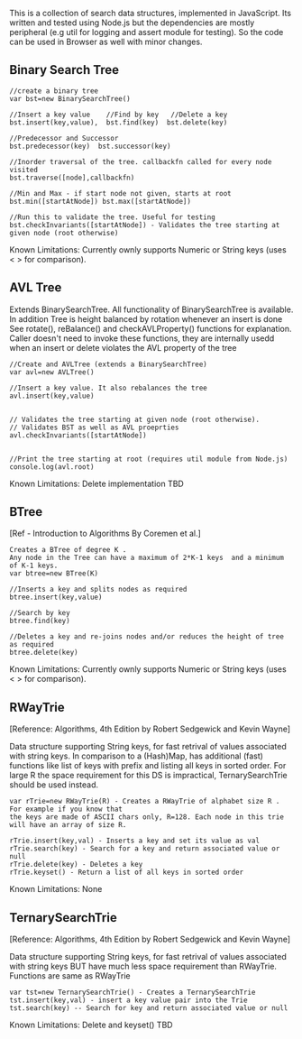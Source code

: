 This is a collection of search data structures, implemented in JavaScript. Its written and tested using 
Node.js but the dependencies are mostly peripheral (e.g util for logging and assert module for testing). 
So the code can be used in Browser as well with minor changes.


Binary Search Tree
------------------------

```
//create a binary tree
var bst=new BinarySearchTree()

//Insert a key value    //Find by key   //Delete a key
bst.insert(key,value),  bst.find(key)  bst.delete(key)

//Predecessor and Successor
bst.predecessor(key)  bst.successor(key) 

//Inorder traversal of the tree. callbackfn called for every node visited
bst.traverse([node],callbackfn) 

//Min and Max - if start node not given, starts at root
bst.min([startAtNode]) bst.max([startAtNode]) 

//Run this to validate the tree. Useful for testing
bst.checkInvariants([startAtNode]) - Validates the tree starting at given node (root otherwise)
```
Known Limitations: Currently ownly supports Numeric or String keys (uses < > for comparison).

AVL Tree
--------------------------
Extends BinarySearchTree. 
All functionality of BinarySearchTree is available. 
In addition Tree is height balanced by rotation whenever an insert is done
See rotate(), reBalance() and checkAVLProperty() functions for explanation. 
Caller doesn't need to invoke these functions, they are internally usedd when an insert or delete violates the AVL property of the tree

```
//Create and AVLTree (extends a BinarySearchTree)
var avl=new AVLTree() 

//Insert a key value. It also rebalances the tree
avl.insert(key,value)


// Validates the tree starting at given node (root otherwise). 
// Validates BST as well as AVL proeprties
avl.checkInvariants([startAtNode])
                                     
```
```
//Print the tree starting at root (requires util module from Node.js)
console.log(avl.root)
```
Known Limitations: Delete implementation TBD 



BTree
----------------------
[Ref - Introduction to Algorithms By Coremen et al.]
```
Creates a BTree of degree K .
Any node in the Tree can have a maximum of 2*K-1 keys  and a minimum of K-1 keys.
var btree=new BTree(K) 

//Inserts a key and splits nodes as required
btree.insert(key,value) 

//Search by key
btree.find(key) 

//Deletes a key and re-joins nodes and/or reduces the height of tree as required
btree.delete(key) 
```

Known Limitations: Currently ownly supports Numeric or String keys (uses < > for comparison). 
                         

RWayTrie
----------------------
[Reference: Algorithms, 4th Edition by Robert Sedgewick and Kevin Wayne]

Data structure supporting String keys, for fast retrival of values associated with string keys. In comparison
to a (Hash)Map, has additional (fast) functions like list of keys with prefix and listing all keys in sorted order.
For large R the space requirement for this DS is impractical, TernarySearchTrie should be used instead.

```
var rTrie=new RWayTrie(R) - Creates a RWayTrie of alphabet size R . For example if you know that 
the keys are made of ASCII chars only, R=128. Each node in this trie will have an array of size R. 

rTrie.insert(key,val) - Inserts a key and set its value as val
rTrie.search(key) - Search for a key and return associated value or null
rTrie.delete(key) - Deletes a key 
rTrie.keyset() - Return a list of all keys in sorted order
```

Known Limitations: None

TernarySearchTrie
------------------------------
[Reference: Algorithms, 4th Edition by Robert Sedgewick and Kevin Wayne]

Data structure supporting String keys, for fast retrival of values associated with string keys BUT have much less
space requirement than RWayTrie. Functions are same as RWayTrie

```
var tst=new TernarySearchTrie() - Creates a TernarySearchTrie
tst.insert(key,val) - insert a key value pair into the Trie
tst.search(key) -- Search for key and return associated value or null

```
Known Limitations: Delete and keyset() TBD
